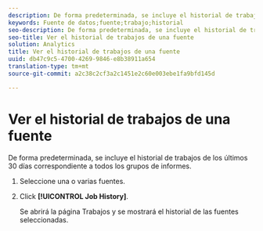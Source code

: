 ```yaml
---
description: De forma predeterminada, se incluye el historial de trabajos de los últimos 30 días correspondiente a todos los grupos de informes.
keywords: Fuente de datos;fuente;trabajo;historial
seo-description: De forma predeterminada, se incluye el historial de trabajos de los últimos 30 días correspondiente a todos los grupos de informes.
seo-title: Ver el historial de trabajos de una fuente
solution: Analytics
title: Ver el historial de trabajos de una fuente
uuid: db47c9c5-4700-4269-9846-e8b38911a654
translation-type: tm+mt
source-git-commit: a2c38c2cf3a2c1451e2c60e003ebe1fa9bfd145d

---
```



# Ver el historial de trabajos de una fuente

De forma predeterminada, se incluye el historial de trabajos de los últimos 30 días correspondiente a todos los grupos de informes.

1. Seleccione una o varias fuentes.
1. Click **[!UICONTROL Job History]**.

   Se abrirá la página Trabajos y se mostrará el historial de las fuentes seleccionadas.
